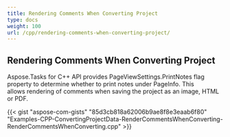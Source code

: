 ```yaml
---
title: Rendering Comments When Converting Project
type: docs
weight: 100
url: /cpp/rendering-comments-when-converting-project/
---
```



## **Rendering Comments When Converting Project**
Aspose.Tasks for C++ API provides PageViewSettings.PrintNotes flag property to determine whether to print notes under PageInfo. This allows rendering of comments when saving the project as an image, HTML or PDF.

{{< gist "aspose-com-gists" "85d3cb818a62006b9ae8f8e3eaab6f80" "Examples-CPP-ConvertingProjectData-RenderCommentsWhenConverting-RenderCommentsWhenConverting.cpp" >}}




